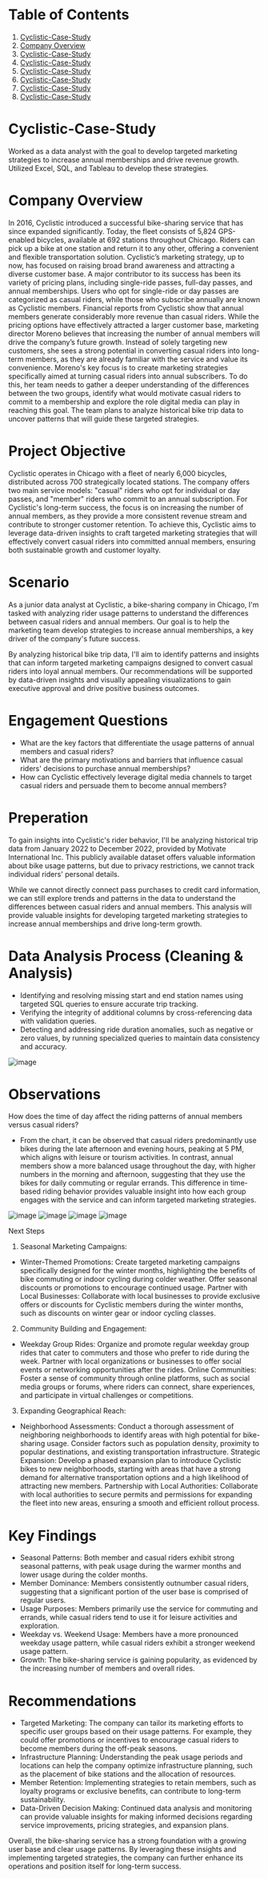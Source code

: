# Table of Contents
1. [Cyclistic-Case-Study](#Cyclistic-Case-Study)
2. [Company Overview](#Company-Overview)
3. [Cyclistic-Case-Study](#Cyclistic-Case-Study) 
4. [Cyclistic-Case-Study](#Cyclistic-Case-Study) 
5. [Cyclistic-Case-Study](#Cyclistic-Case-Study) 
6. [Cyclistic-Case-Study](#Cyclistic-Case-Study) 
7. [Cyclistic-Case-Study](#Cyclistic-Case-Study) 
8. [Cyclistic-Case-Study](#Cyclistic-Case-Study) 

# Cyclistic-Case-Study
Worked as a data analyst with the goal to develop targeted marketing strategies to increase annual memberships and drive revenue growth. Utilized Excel, SQL, and Tableau to develop these strategies.

# Company Overview
In 2016, Cyclistic introduced a successful bike-sharing service that has since expanded significantly. Today, the fleet consists of 5,824 GPS-enabled bicycles, available at 692 stations throughout Chicago. Riders can pick up a bike at one station and return it to any other, offering a convenient and flexible transportation solution.
Cyclistic’s marketing strategy, up to now, has focused on raising broad brand awareness and attracting a diverse customer base. A major contributor to its success has been its variety of pricing plans, including single-ride passes, full-day passes, and annual memberships. Users who opt for single-ride or day passes are categorized as casual riders, while those who subscribe annually are known as Cyclistic members.
Financial reports from Cyclistic show that annual members generate considerably more revenue than casual riders. While the pricing options have effectively attracted a larger customer base, marketing director Moreno believes that increasing the number of annual members will drive the company’s future growth. Instead of solely targeting new customers, she sees a strong potential in converting casual riders into long-term members, as they are already familiar with the service and value its convenience.
Moreno's key focus is to create marketing strategies specifically aimed at turning casual riders into annual subscribers. To do this, her team needs to gather a deeper understanding of the differences between the two groups, identify what would motivate casual riders to commit to a membership and explore the role digital media can play in reaching this goal. The team plans to analyze historical bike trip data to uncover patterns that will guide these targeted strategies.
# Project Objective
Cyclistic operates in Chicago with a fleet of nearly 6,000 bicycles, distributed across 700 strategically located stations. The company offers two main service models: "casual" riders who opt for individual or day passes, and "member" riders who commit to an annual subscription.
For Cyclistic's long-term success, the focus is on increasing the number of annual members, as they provide a more consistent revenue stream and contribute to stronger customer retention. To achieve this, Cyclistic aims to leverage data-driven insights to craft targeted marketing strategies that will effectively convert casual riders into committed annual members, ensuring both sustainable growth and customer loyalty.
# Scenario
As a junior data analyst at Cyclistic, a bike-sharing company in Chicago, I'm tasked with analyzing rider usage patterns to understand the differences between casual riders and annual members. Our goal is to help the marketing team develop strategies to increase annual memberships, a key driver of the company's future success.

By analyzing historical bike trip data, I'll aim to identify patterns and insights that can inform targeted marketing campaigns designed to convert casual riders into loyal annual members. Our recommendations will be supported by data-driven insights and visually appealing visualizations to gain executive approval and drive positive business outcomes.
# Engagement Questions
- What are the key factors that differentiate the usage patterns of annual members and casual riders?
- What are the primary motivations and barriers that influence casual riders' decisions to purchase annual memberships?
- How can Cyclistic effectively leverage digital media channels to target casual riders and persuade them to become annual members?
# Preperation
To gain insights into Cyclistic's rider behavior, I'll be analyzing historical trip data from January 2022 to December 2022, provided by Motivate International Inc. This publicly available dataset offers valuable information about bike usage patterns, but due to privacy restrictions, we cannot track individual riders' personal details.

While we cannot directly connect pass purchases to credit card information, we can still explore trends and patterns in the data to understand the differences between casual riders and annual members. This analysis will provide valuable insights for developing targeted marketing strategies to increase annual memberships and drive long-term growth.
# Data Analysis Process (Cleaning & Analysis)
- Identifying and resolving missing start and end station names using targeted SQL queries to ensure accurate trip tracking.
- Verifying the integrity of additional columns by cross-referencing data with validation queries.
- Detecting and addressing ride duration anomalies, such as negative or zero values, by running specialized queries to maintain data consistency and accuracy.

![image](https://github.com/user-attachments/assets/0cf29969-08f2-4049-a343-70b2b5d15a21)
  
# Observations
How does the time of day affect the riding patterns of annual members versus casual riders?
- From the chart, it can be observed that casual riders predominantly use bikes during the late afternoon and evening hours, peaking at 5 PM, which aligns with leisure or tourism activities. In contrast, annual members show a more balanced usage throughout the day, with higher numbers in the morning and afternoon, suggesting that they use the bikes for daily commuting or regular errands. This difference in time-based riding behavior provides valuable insight into how each group engages with the service and can inform targeted marketing strategies.

![image](https://github.com/user-attachments/assets/68b15eb9-4f5e-46f5-b8b7-83712e9e6cc7)
![image](https://github.com/user-attachments/assets/378c43d1-09d0-4239-bf7b-c3726c5f74d1)
![image](https://github.com/user-attachments/assets/6b979f91-1262-4cad-bd5a-60a736c7874b)
![image](https://github.com/user-attachments/assets/9f5132c2-ec11-49f7-bd68-221861f8ee11)

Next Steps 
1. Seasonal Marketing Campaigns:
- Winter-Themed Promotions: Create targeted marketing campaigns specifically designed for the winter months, highlighting the benefits of bike commuting or indoor cycling during colder weather. Offer seasonal discounts or promotions to encourage continued usage.
Partner with Local Businesses: Collaborate with local businesses to provide exclusive offers or discounts for Cyclistic members during the winter months, such as discounts on winter gear or indoor cycling classes.
2. Community Building and Engagement:
- Weekday Group Rides: Organize and promote regular weekday group rides that cater to commuters and those who prefer to ride during the week. Partner with local organizations or businesses to offer social events or networking opportunities after the rides.
Online Communities: Foster a sense of community through online platforms, such as social media groups or forums, where riders can connect, share experiences, and participate in virtual challenges or competitions.
3. Expanding Geographical Reach:
- Neighborhood Assessments: Conduct a thorough assessment of neighboring neighborhoods to identify areas with high potential for bike-sharing usage. Consider factors such as population density, proximity to popular destinations, and existing transportation infrastructure.
Strategic Expansion: Develop a phased expansion plan to introduce Cyclistic bikes to new neighborhoods, starting with areas that have a strong demand for alternative transportation options and a high likelihood of attracting new members.
Partnership with Local Authorities: Collaborate with local authorities to secure permits and permissions for expanding the fleet into new areas, ensuring a smooth and efficient rollout process.
# Key Findings
- Seasonal Patterns: Both member and casual riders exhibit strong seasonal patterns, with peak usage during the warmer months and lower usage during the colder months.
- Member Dominance: Members consistently outnumber casual riders, suggesting that a significant portion of the user base is comprised of regular users.
- Usage Purposes: Members primarily use the service for commuting and errands, while casual riders tend to use it for leisure activities and exploration.
- Weekday vs. Weekend Usage: Members have a more pronounced weekday usage pattern, while casual riders exhibit a stronger weekend usage pattern.
- Growth: The bike-sharing service is gaining popularity, as evidenced by the increasing number of members and overall rides.
# Recommendations
- Targeted Marketing: The company can tailor its marketing efforts to specific user groups based on their usage patterns. For example, they could offer promotions or incentives to encourage casual riders to become members during the off-peak seasons.
- Infrastructure Planning: Understanding the peak usage periods and locations can help the company optimize infrastructure planning, such as the placement of bike stations and the allocation of resources.
- Member Retention: Implementing strategies to retain members, such as loyalty programs or exclusive benefits, can contribute to long-term sustainability.
- Data-Driven Decision Making: Continued data analysis and monitoring can provide valuable insights for making informed decisions regarding service improvements, pricing strategies, and expansion plans.

Overall, the bike-sharing service has a strong foundation with a growing user base and clear usage patterns. By leveraging these insights and implementing targeted strategies, the company can further enhance its operations and position itself for long-term success.
